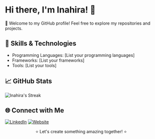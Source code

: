 # Hi there, I'm Inahira! 👋

🚀 Welcome to my GitHub profile! Feel free to explore my repositories and projects.

## 🔧 Skills & Technologies

- Programming Languages: [List your programming languages]
- Frameworks: [List your frameworks]
- Tools: [List your tools]

## 📈 GitHub Stats

![Inahira's Streak](https://github-readme-streak-stats.herokuapp.com/?user=Inahira&theme=vue-dark&hide_border=true)

## 🌐 Connect with Me

[![LinkedIn](https://img.shields.io/badge/LinkedIn-YourLinkedInProfile-blue)](https://www.linkedin.com/in/your-linkedin-profile/)
[![Website](https://img.shields.io/badge/Website-yourwebsite.com-blue)](https://yourwebsite.com)

<p align="center">⭐️ Let's create something amazing together! ⭐️</p>
